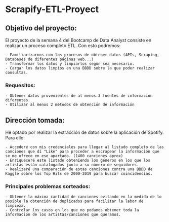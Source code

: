 # Scrapify-ETL-Proyect

## Objetivo del proyecto:
El proyecto de la semana 4 del Bootcamp de Data Analyst consiste en realizar un proceso completo ETL. Con esto podremos:

    - Familiarizarnos con los procesos de obtener datos (APIs, Scraping, Databases de diferentes páginas web...)
    - Transformar los datos y limpiarlos según sea necesario.
    - Cargar los datos limpios en una BBDD sobre la que poder realizar consultas.


### Requesitos:
    - Obtener datos provenientes de al menos 3 fuentes de información diferentes.
    - Utilizar al menos 2 métodos de obtención de información


## Dirección tomada:

He optado por realizar la extracción de datos sobre la aplicación de Spotify. Para ello:

    - Accederé con mis credenciales para llegar al listado completo de las canciones que dí "Like" para proceder a escrapear la información que se me ofrece en ese apartado. (1400 canciones aprox)
    - Enriqueceré este listado obteniendo los géneros en los que los artistas están catalogados junto a su número de seguidores.
    - Realizaré una comparación de estas canciones contra una BBDD de Kaggle sobre los Top Hits de 2000-2019 para buscar coincidencias.
    
    
### Principales problemas sorteados:
    - Obtener la máxima cantidad de canciones evitando en la medida de lo posible la obtención de duplicados para facilitar la labor de limpieza.
    - Controlar los casos en los que no podamos obtener toda la información de los artistas/canciones que queramos.
    
